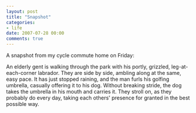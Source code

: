 ```yaml
---
layout: post
title: "Snapshot"
categories:
- life
date: 2007-07-28 00:00
comments: true
---
```


<p>A snapshot from my cycle commute home on Friday:</p>

<p>An elderly gent is walking through the park with his portly, grizzled, leg-at-each-corner labrador. They are side by side, ambling along at the same, easy pace. It has just stopped raining, and the man furls his golfing umbrella, casually offering it to his dog. Without breaking stride, the dog takes the umbrella in his mouth and carries it. They stroll on, as they probably do every day, taking each others' presence for granted in the best possible way.</p>


